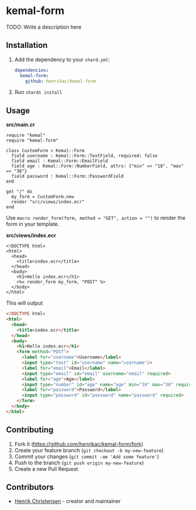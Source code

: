 # kemal-form

TODO: Write a description here

## Installation

1. Add the dependency to your `shard.yml`:

   ```yaml
   dependencies:
     kemal-form:
       github: henrikac/kemal-form
   ```

2. Run `shards install`

## Usage

**src/main.cr**
```crystal
require "kemal"
require "kemal-form"

class CustomForm < Kemal::Form
  field username : Kemal::Form::TextField, required: false
  field email : Kemal::Form::EmailField
  field age : Kemal::Form::NumberField, attrs: {"min" => "18", "max" => "30"}
  field password : Kemal::Form::PasswordField
end

get "/" do
  my_form = CustomForm.new
  render "src/views/index.ecr"
end
```

Use `macro render_form(form, method = "GET", action = "")` to render the form in your template.

**src/views/index.ecr**
```erb
<!DOCTYPE html>
<html>
  <head>
    <title>index.ecr</title>
  </head>
  <body>
    <h1>Hello index.ecr</h1>
    <%= render_form my_form, "POST" %>
  </body>
</html>
```

This will output

```html
<!DOCTYPE html>
<html>
  <head>
    <title>index.ecr</title>
  </head>
  <body>
    <h1>Hello index.ecr</h1>
    <form method="POST">
      <label for="username">Username</label>
      <input type="text" id="username" name="username"/>
      <label for="email">Email</label>
      <input type="email" id="email" username="email" required>
      <label for="age">Age</label>
      <input type="number" id="age" name="age" min="18" max="30" required>
      <label for="password">Password</label>
      <input type="password" id="password" name="password" required>
    </form>
  </body>
</html>
```

## Contributing

1. Fork it (<https://github.com/henrikac/kemal-form/fork>)
2. Create your feature branch (`git checkout -b my-new-feature`)
3. Commit your changes (`git commit -am 'Add some feature'`)
4. Push to the branch (`git push origin my-new-feature`)
5. Create a new Pull Request

## Contributors

- [Henrik Christensen](https://github.com/henrikac) - creator and maintainer
